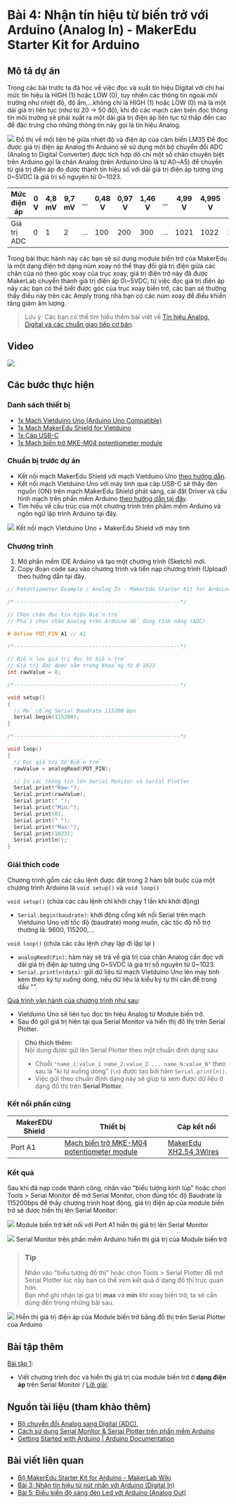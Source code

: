 # Bài 4: Nhận tín hiệu từ biến trở với Arduino (Analog In) - MakerEdu Starter Kit for Arduino

## Mô tả dự án

Trong các bài trước ta đã học về việc đọc và xuất tín hiệu Digital với chỉ hai mức tín hiệu là HIGH (1) hoặc LOW (0), tuy nhiên các thông tin ngoài môi trường như nhiệt độ, độ ẩm,...không chỉ là HIGH (1) hoặc LOW (0) mà là một dải giá trị liên tục (như từ 20 -> 50 độ), khi đó các mạch cảm biến đọc thông tin môi trường sẽ phải xuất ra một dải giá trị điện áp liên tục từ thấp đến cao để đặc trưng cho những thông tin này gọi là tín hiệu Analog.

![](/ex/less04/image/01_1050px-LM35_vout_chart.jpg)
Đồ thị về mối liên hệ giữa nhiệt độ và điện áp của cảm biến LM35
Để đọc được giá trị điện áp Analog thì Arduino sẽ sử dụng một bộ chuyển đổi ADC (Analog to Digital Converter) được tích hợp dô chỉ một số chân chuyên biệt trên Arduino gọi là chân Analog (trên Arduino Uno là từ A0\~A5) để chuyển từ giá trị điện áp đo được thành tín hiệu số với dải giá trị điện áp tương ứng 0\~5VDC là giá trị số nguyên từ 0\~1023.

<table><thead>
  <tr>
    <th>Mức điện áp</th>
    <th>0 V</th>
    <th>4,8 mV</th>
    <th>9,7 mV</th>
    <th>...</th>
    <th>0,48 V</th>
    <th>0,97 V</th>
    <th>1,46 V</th>
    <th>...</th>
    <th>4,99 V</th>
    <th>4,995 V</th>
    <th>5 V</th>
  </tr></thead>
<tbody>
  <tr>
    <td>Giá trị ADC</td>
    <td>0</td>
    <td>1</td>
    <td>2</td>
    <td>...</td>
    <td>100</td>
    <td>200</td>
    <td>300</td>
    <td>...</td>
    <td>1021</td>
    <td>1022</td>
    <td>1023</td>
  </tr>
</tbody>
</table>
Trong bài thực hành này các bạn sẽ sử dụng module biến trở của MakerEdu là một dạng điện trở dạng núm xoay nó thể thay đổi giá trị điện giữa các chân của nó theo góc xoay của trục xoay, giá trị điện trở này đã được MakerLab chuyển thành giá trị điện áp 0\~5VDC, từ việc đọc giá trị điện áp này các bạn có thể biết được góc của trục xoay biến trở, các bạn sẽ thường thấy điều này trên các Amply trong nhà bạn có các núm xoay để điều khiển tăng giảm âm lượng.

> Lưu ý:
Các bạn có thể tìm hiểu thêm bài viết về [Tín hiệu Analog, Digital và các chuẩn giao tiếp cơ bản](/ex/less02/A_D_signal_and_interface/README.md).

## Video

![](/ex/less04/image/02_video_less04.png)

## Các bước thực hiện

### Danh sách thiết bị

- [1x Mạch Vietduino Uno (Arduino Uno Compatible)](https://makerlab.vn/vuno)
- [1x Mạch MakerEdu Shield for Vietduino](https://makerlab.vn/vietduinosd)
- [1x Cáp USB-C](https://hshop.vn/cap-usb-type-c)
- [1x Mạch biến trở MKE-M04 potentiometer module](https://makerlab.vn/mkem04)

### Chuẩn bị trước dự án

- Kết nối mạch MakerEdu Shield với mạch Vietduino Uno [theo hướng dẫn](https://makerlab.vn/vietduinosd).
- Kết nối mạch Vietduino Uno với máy tính qua cáp USB-C sẽ thấy đèn nguồn (ON) trên mạch MakerEdu Shield phát sáng, cài đặt Driver và cấu hình mạch trên phần mềm Arduino [theo hướng dẫn tại đây](https://makerlab.vn/vuno).
- Tìm hiểu về cấu trúc của một chương trình trên phầm mềm Arduino và ngôn ngữ lập trình Arduino tại đây.

![](/ex/less04/image/03_1050px-connect.jpg)
Kết nối mạch Vietduino Uno + MakerEdu Shield với máy tính

### Chương trình

1. Mở phần mềm IDE Arduino và tạo một chương trình (Sketch) mới.
1. Copy đoạn code sau vào chương trình và tiến nạp chương trình (Upload) theo hướng dẫn tại đây.

```ino
// Potentiometer Example / Analog In - MakerEdu Starter Kit for Arduino

/*-----------------------------------------------------*/

// Chọn chân đọc tín hiệu Biến trở
// Phải chọn chân Analog trên Arduino để dùng tính năng (ADC)

# define POT_PIN A1 // A1

/*-----------------------------------------------------*/

// Biến lưu giá trị đọc từ biến trở
// Giá trị đọc được nằm trong khoảng từ 0-1023
int rawValue = 0;

/*-----------------------------------------------------*/

void setup()
{
  // Mở cổng Serial Baudrate 115200 bps
  Serial.begin(115200);
}

/*-----------------------------------------------------*/

void loop()
{
  // Đọc giá trị từ Biến trở
  rawValue = analogRead(POT_PIN);

  // In các thông tin lên Serial Monitor và Serial Plotter
  Serial.print("Raw:");
  Serial.print(rawValue);
  Serial.print(" ");
  Serial.print("Min:");
  Serial.print(0);
  Serial.print(" ");
  Serial.print("Max:");
  Serial.print(1023);
  Serial.println();
}
```

### Giải thích code

Chương trình gồm các câu lệnh được đặt trong 2 hàm bắt buộc của một chương trình Arduino là `void setup()` và `void loop()`  

`void setup()` (chứa các câu lệnh chỉ khởi chạy 1 lần khi khởi động)  

- `Serial.begin(baudrate)`: khởi động cổng kết nối Serial trên mạch Vietduino Uno với tốc độ (baudrate) mong muốn, các tốc độ hỗ trợ thường là: 9600, 115200,...

`void loop()` (chứa các câu lệnh chạy lặp đi lặp lại )  

- `analogRead(Pin)`: hàm này sẽ trả về giá trị của chân Analog cần đọc với dải giá trị điện áp tương ứng 0\~5VDC là giá trị số nguyên từ 0\~1023.
- `Serial.println(data)`: gửi dữ liệu từ mạch Vietduino Uno lên máy tính kèm theo ký tự xuống dòng, nếu dữ liệu là kiểu ký tự thì cần để trong dấu "".

<ins>Quá trình vận hành của chương trình như sau</ins>:

- Vietduino Uno sẽ liên tục đọc tín hiệu Analog từ Module biến trở.
- Sau đó gửi giá trị hiện tại qua Serial Monitor và hiển thị đồ thị trên Serial Plotter.

> **Chú thích thêm:**  
> Nội dung được gửi lên Serial Plotter theo một chuẩn định dạng sau:  
>
> - Chuỗi `"name_1:value_1 name_2:value_2 ... name_N:value_N"` theo sau là "kí tự xuống dòng" (`\n`) được tạo bới hàm `Serial.println()`.  
> - Việc gửi theo chuẩn định dạng này sẽ giúp ta xem được dữ liệu ở dạng đồ thị trên **Serial Plotter**.

### Kết nối phần cứng

<table><thead>
  <tr>
    <th>MakerEDU Shield</th>
    <th>Thiết bị</th>
    <th>Cáp kết nối</th>
  </tr></thead>
<tbody>
  <tr>
    <td>Port A1</td>
    <td><a href="https://makerlab.vn/mkem04">Mạch biến trở MKE-M04 potentiometer module</a></td>
    <td><a href="https://hshop.vn/cap-ket-noi-makeredu-xh2-54-3wires-20cm-cable">MakerEdu XH2.54 3Wires</td>
  </tr>
</tbody>
</table>

### Kết quả

Sau khi đã nạp code thành công, nhấn vào "biểu tượng kính lúp" hoặc chọn Tools > Serial Monitor để mở Serial Monitor, chọn đúng tốc độ Baudrate là 115200bps để thấy chương trình hoạt động, giá trị điện áp của module biến trở sẽ được hiển thị lên Serial Monitor:

![](/ex/less04/image/04_1050px-Analog_in_example.jpg)
Module biến trở kết nối với Port A1 hiển thị giá trị lên Serial Monitor

![](/ex/less04/image/05_1050px-Screenshot_2023-07-10_at_11.16.02.png)
Serial Monitor trên phần mềm Arduino hiển thị giá trị của Module biến trở

> ### **Tip**  
>
> Nhấn vào "biểu tượng đồ thị" hoặc chọn Tools > Serial Plotter để mở Serial Plotter lúc này bạn có thể xem kết quả ở dạng đồ thị trực quan hơn.  
> Bạn nhớ ghi nhận lại giá trị **max** và **min** khi xoay biến trở, ta sẽ cần dùng đến trong những bài sau.

![](/ex/less04/image/06_1050px-MakerEdu_Starter_Kit_Bai4.png)
Hiển thị giá trị điện áp của Module biến trở bằng đồ thị trên Serial Plotter của Arduino  

## Bài tập thêm

<ins>Bài tập 1</ins>:

- Viết chương trình đọc và hiển thị giá trị của module biến trở ở **dạng điện áp** trên Serial Monitor / [Lời giải](/solution/README.md).

## Nguồn tài liệu (tham khảo thêm)

- [Bộ chuyển đổi Analog sang Digital (ADC).](https://www.geeksforgeeks.org/analog-to-digital-conversion/)
- [Cách sử dụng Serial Monitor & Serial Plotter trên phần mềm Arduino](https://wiki.makerlab.vn/index.php/C%C3%A1ch_s%E1%BB%AD_d%E1%BB%A5ng_Serial_Monitor_%26_Serial_Plotter_tr%C3%AAn_ph%E1%BA%A7n_m%E1%BB%81m_Arduino)
- [Getting Started with Arduino | Arduino Documentation](https://docs.arduino.cc/learn/starting-guide/getting-started-arduino)

## Bài viết liên quan

- [Bộ MakerEdu Starter Kit for Arduino - MakerLab Wiki](README.md)
- [Bài 3: Nhận tín hiệu từ nút nhấn với Arduino (Digital In)](/ex/less03/README.md)
- [Bài 5: Điều kiển độ sáng đèn Led với Arduino (Analog Out)](/ex/less05/README.md)
